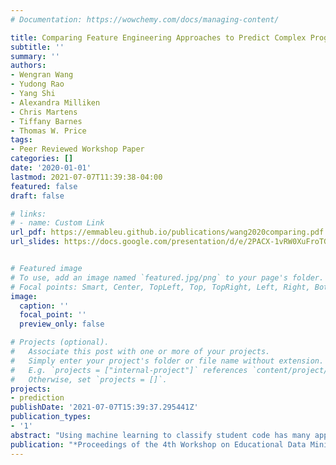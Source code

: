 ```yaml
---
# Documentation: https://wowchemy.com/docs/managing-content/

title: Comparing Feature Engineering Approaches to Predict Complex Programming Behaviors
subtitle: ''
summary: ''
authors:
- Wengran Wang
- Yudong Rao
- Yang Shi
- Alexandra Milliken
- Chris Martens
- Tiffany Barnes
- Thomas W. Price
tags:
- Peer Reviewed Workshop Paper
categories: []
date: '2020-01-01'
lastmod: 2021-07-07T11:39:38-04:00
featured: false
draft: false

# links:
# - name: Custom Link
url_pdf: https://emmableu.github.io/publications/wang2020comparing.pdf
url_slides: https://docs.google.com/presentation/d/e/2PACX-1vRW0XuFroTG-zZM6vPjk5bHHFo3aWBIcAwCv4DCmUS-3CVINYNZ9FuMZhFavlhWPvNF-DhX2-z1o79e/pub?start=false&loop=false&delayms=60000


# Featured image
# To use, add an image named `featured.jpg/png` to your page's folder.
# Focal points: Smart, Center, TopLeft, Top, TopRight, Left, Right, BottomLeft, Bottom, BottomRight.
image:
  caption: ''
  focal_point: ''
  preview_only: false

# Projects (optional).
#   Associate this post with one or more of your projects.
#   Simply enter your project's folder or file name without extension.
#   E.g. `projects = ["internal-project"]` references `content/project/deep-learning/index.md`.
#   Otherwise, set `projects = []`.
projects:
- prediction
publishDate: '2021-07-07T15:39:37.295441Z'
publication_types:
- '1'
abstract: "Using machine learning to classify student code has many applications in computer science education, such as auto-grading, identifying struggling students from their code, and propagating feedback to address particular misconceptions. However, a fundamental challenge of using machine learning for code classification is how to represent program code as a vector to be processed by modern learning algorithms. A piece of programming code is structurally represented by an abstract syntax tree (AST), and a variety of approaches have been proposed to extract features from these ASTs to use in learning algorithms, but no work has directly compared their effectiveness. In this paper, we do so by comparing three different feature engineering approaches for classifying the behavior of novices' open-ended programming projects according to expert labels. In order to evaluate the effectiveness of these feature engineering approaches, we hand-labeled a dataset of novice programs from the Scratch repository to indicate the presence of five complex, game-related programming behaviors. We compared these feature engineering approaches by evaluating their classification effectiveness. Our results show that the three approaches perform similarly across different target labels. However, we also find evidence that all approaches led to overfitting, suggesting the need for future research to select and reduce code features, which may reveal advantages in more complex feature engineering approaches."
publication: "*Proceedings of the 4th Workshop on Educational Data Mining in Computer Science Education (CSEDM) at EDM'20*"
---
```

